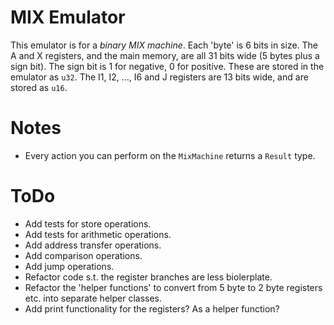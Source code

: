 MIX Emulator
============

This emulator is for a *binary MIX machine*. Each 'byte' is 6 bits in size.
The A and X registers, and the main memory, are all 31 bits wide (5 bytes plus a sign bit).
The sign bit is 1 for negative, 0 for positive.
These are stored in the emulator as `u32`.
The I1, I2, ..., I6 and J registers are 13 bits wide, and are stored as `u16`.

# Notes

* Every action you can perform on the `MixMachine` returns a `Result` type.

# ToDo

* Add tests for store operations.
* Add tests for arithmetic operations.
* Add address transfer operations.
* Add comparison operations.
* Add jump operations.
* Refactor code s.t. the register branches are less biolerplate.
* Refactor the 'helper functions' to convert from 5 byte to 2 byte registers etc. into separate helper classes.
* Add print functionality for the registers? As a helper function?
